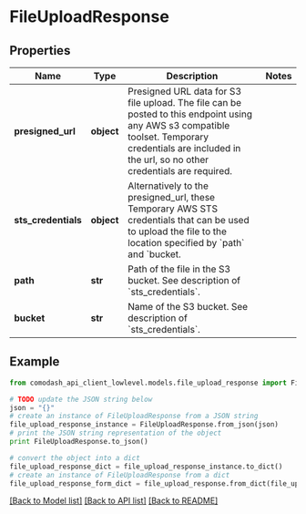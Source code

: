 # FileUploadResponse


## Properties
Name | Type | Description | Notes
------------ | ------------- | ------------- | -------------
**presigned_url** | **object** | Presigned URL data for S3 file upload.  The file can be posted to this endpoint using any AWS s3 compatible toolset.  Temporary credentials are included in the url, so no other credentials are required. | 
**sts_credentials** | **object** | Alternatively to the presigned_url, these Temporary AWS STS credentials that can be used to upload the file to the location specified by &#x60;path&#x60; and &#x60;bucket. | 
**path** | **str** | Path of the file in the S3 bucket.  See description of &#x60;sts_credentials&#x60;. | 
**bucket** | **str** | Name of the S3 bucket.  See description of &#x60;sts_credentials&#x60;. | 

## Example

```python
from comodash_api_client_lowlevel.models.file_upload_response import FileUploadResponse

# TODO update the JSON string below
json = "{}"
# create an instance of FileUploadResponse from a JSON string
file_upload_response_instance = FileUploadResponse.from_json(json)
# print the JSON string representation of the object
print FileUploadResponse.to_json()

# convert the object into a dict
file_upload_response_dict = file_upload_response_instance.to_dict()
# create an instance of FileUploadResponse from a dict
file_upload_response_form_dict = file_upload_response.from_dict(file_upload_response_dict)
```
[[Back to Model list]](../README.md#documentation-for-models) [[Back to API list]](../README.md#documentation-for-api-endpoints) [[Back to README]](../README.md)


